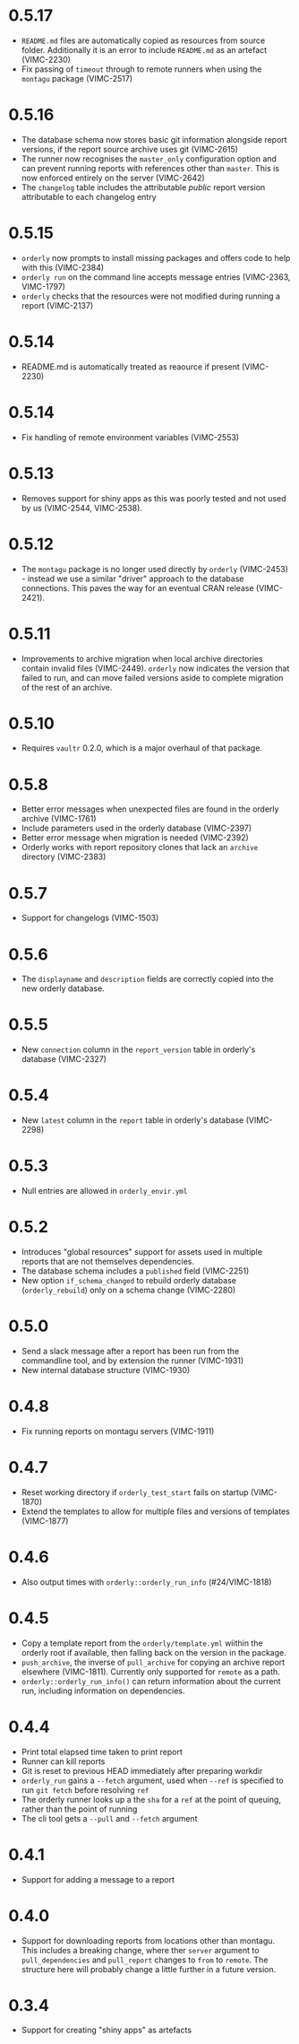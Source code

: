 # 0.5.17

* `README.md` files are automatically copied as resources from source folder. Additionally it is an error to include `README.md` as an artefact (VIMC-2230)
* Fix passing of `timeout` through to remote runners when using the `montagu` package (VIMC-2517)

# 0.5.16

* The database schema now stores basic git information alongside report versions, if the report source archive uses git (VIMC-2615)
* The runner now recognises the `master_only` configuration option and can prevent running reports with references other than `master`.  This is now enforced entirely on the server (VIMC-2642)
* The `changelog` table includes the attributable *public* report version attributable to each changelog entry

# 0.5.15

* `orderly` now prompts to install missing packages and offers code to help with this (VIMC-2384)
* `orderly run` on the command line accepts message entries (VIMC-2363, VIMC-1797)
* `orderly` checks that the resources were not modified during running a report (VIMC-2137)

# 0.5.14

* README.md is automatically treated as reaource if present (VIMC-2230)

# 0.5.14

* Fix handling of remote environment variables (VIMC-2553)

# 0.5.13

* Removes support for shiny apps as this was poorly tested and not used by us (VIMC-2544, VIMC-2538).

# 0.5.12

* The `montagu` package is no longer used directly by `orderly` (VIMC-2453) - instead we use a similar "driver" approach to the database connections.  This paves the way for an eventual CRAN release (VIMC-2421).

# 0.5.11

* Improvements to archive migration when local archive directories contain invalid files (VIMC-2449). `orderly` now indicates the version that failed to run, and can move failed versions aside to complete migration of the rest of an archive.

# 0.5.10

* Requires `vaultr` 0.2.0, which is a major overhaul of that package.

# 0.5.8

* Better error messages when unexpected files are found in the orderly archive (VIMC-1761)
* Include parameters used in the orderly database (VIMC-2397)
* Better error message when migration is needed (VIMC-2392)
* Orderly works with report repository clones that lack an `archive` directory (VIMC-2383)

# 0.5.7

* Support for changelogs (VIMC-1503)

# 0.5.6

* The `displayname` and `description` fields are correctly copied into the new orderly database.

# 0.5.5

* New `connection` column in the `report_version` table in orderly's database (VIMC-2327)

# 0.5.4

* New `latest` column in the `report` table in orderly's database (VIMC-2298)

# 0.5.3

* Null entries are allowed in `orderly_envir.yml`

# 0.5.2

* Introduces "global resources" support for assets used in multiple reports that are not themselves dependencies.
* The database schema includes a `published` field (VIMC-2251)
* New option `if_schema_changed` to rebuild orderly database (`orderly_rebuild`) only on a schema change (VIMC-2280)

# 0.5.0

* Send a slack message after a report has been run from the commandline tool, and by extension the runner (VIMC-1931)
* New internal database structure (VIMC-1930)

# 0.4.8

* Fix running reports on montagu servers (VIMC-1911)

# 0.4.7

* Reset working directory if `orderly_test_start` fails on startup (VIMC-1870)
* Extend the templates to allow for multiple files and versions of templates (VIMC-1877)

# 0.4.6

* Also output times with `orderly::orderly_run_info` (#24/VIMC-1818)

# 0.4.5

* Copy a template report from the `orderly/template.yml` wiithin the orderly root if available, then falling back on the version in the package.
* `push_archive`, the inverse of `pull_archive` for copying an archive report elsewhere (VIMC-1811).  Currently only supported for `remote` as a path.
* `orderly::orderly_run_info()` can return information about the current run, including information on dependencies.

# 0.4.4

* Print total elapsed time taken to print report
* Runner can kill reports
* Git is reset to previous HEAD immediately after preparing workdir
* `orderly_run` gains a `--fetch` argument, used when `--ref` is specified to run `git fetch` before resolving `ref`
* The orderly runner looks up a the `sha` for a `ref` at the point of queuing, rather than the point of running
* The cli tool gets a `--pull` and `--fetch` argument

# 0.4.1

* Support for adding a message to a report

# 0.4.0

* Support for downloading reports from locations other than montagu.  This includes a breaking change, where ther `server` argument to `pull_dependencies` and `pull_report` changes to `from` to `remote`.  The structure here will probably change a little further in a future version.

# 0.3.4

* Support for creating "shiny apps" as artefacts
